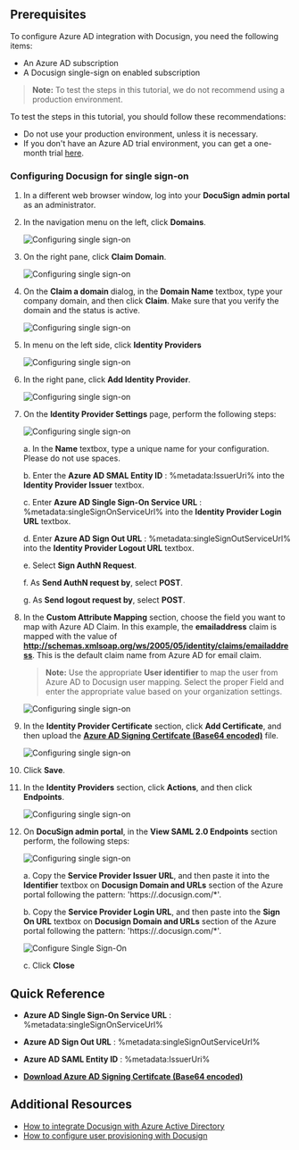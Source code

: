 ## Prerequisites

To configure Azure AD integration with Docusign, you need the following items:

- An Azure AD subscription
- A Docusign single-sign on enabled subscription

> **Note:**
> To test the steps in this tutorial, we do not recommend using a production environment.

To test the steps in this tutorial, you should follow these recommendations:

- Do not use your production environment, unless it is necessary.
- If you don't have an Azure AD trial environment, you can get a one-month trial [here](https://azure.microsoft.com/pricing/free-trial/).

### Configuring Docusign for single sign-on

1. In a different web browser window, log into your **DocuSign admin portal** as an administrator.
2. In the navigation menu on the left, click **Domains**.
   
    ![Configuring single sign-on][51]
3. On the right pane, click **Claim Domain**.
   
    ![Configuring single sign-on][52]
4. On the **Claim a domain** dialog, in the **Domain Name** textbox, type your company domain, and then click **Claim**. Make sure that you verify the domain and the status is active.
   
    ![Configuring single sign-on][53]
5. In menu on the left side, click **Identity Providers**  
   
    ![Configuring single sign-on][54]
6. In the right pane, click **Add Identity Provider**. 
   
	![Configuring single sign-on][55]

7. On the **Identity Provider Settings** page, perform the following steps:
   
	![Configuring single sign-on][56]

    a. In the **Name** textbox, type a unique name for your configuration. Please do not use spaces.

    b. Enter the **Azure AD SMAL Entity ID** : %metadata:IssuerUri% into the **Identity Provider Issuer** textbox.

    c. Enter **Azure AD Single Sign-On Service URL** : %metadata:singleSignOnServiceUrl% into the **Identity Provider Login URL** textbox.

    d. Enter **Azure AD Sign Out URL** : %metadata:singleSignOutServiceUrl% into the **Identity Provider Logout URL** textbox.

    e. Select **Sign AuthN Request**.

    f. As **Send AuthN request by**, select **POST**.

    g. As **Send logout request by**, select **POST**.

8. In the **Custom Attribute Mapping** section, choose the field you want to map with Azure AD Claim. In this example, the **emailaddress** claim is mapped with the value of **http://schemas.xmlsoap.org/ws/2005/05/identity/claims/emailaddress**. This is the default claim name from Azure AD for email claim. 
   
	> **Note:**
	> Use the appropriate **User identifier** to map the user from Azure AD to Docusign user mapping. Select the proper Field and enter the appropriate value based on your organization settings.
   
	![Configuring single sign-on][57]

9. In the **Identity Provider Certificate** section, click **Add Certificate**, and then upload the **[Azure AD Signing Certifcate (Base64 encoded)](%metadata:certificateDownloadBase64Url%)** file.
   
	![Configuring single sign-on][58]

10. Click **Save**.

11. In the **Identity Providers** section, click **Actions**, and then click **Endpoints**.   
   
	![Configuring single sign-on][59]
 
12. On **DocuSign admin portal**, in the **View SAML 2.0 Endpoints** section perform, the following steps:
   
	![Configuring single sign-on][60]
   
	a. Copy the **Service Provider Issuer URL**, and then paste it into the **Identifier** textbox on **Docusign Domain and URLs** section of the Azure portal following the pattern: 'https://<subdomain>.docusign.com/*'.
   
	b. Copy the **Service Provider Login URL**, and then paste into the **Sign On URL** textbox on **Docusign Domain and URLs** section of the Azure portal following the pattern: 'https://<subdomain>.docusign.com/*'.

	![Configure Single Sign-On](./media/tutorial_docusign_url.png)
	  
	c.  Click **Close**
    
## Quick Reference

* **Azure AD Single Sign-On Service URL** : %metadata:singleSignOnServiceUrl%

* **Azure AD Sign Out URL** : %metadata:singleSignOutServiceUrl%

* **Azure AD SAML Entity ID** : %metadata:IssuerUri%

* **[Download Azure AD Signing Certifcate (Base64 encoded)](%metadata:certificateDownloadBase64Url%)**


<!--Image references-->

[1]: ./media/tutorial_general_01.png
[2]: ./media/tutorial_general_02.png
[3]: ./media/tutorial_general_03.png
[4]: ./media/tutorial_general_04.png
[51]: ./media/tutorial_docusign_21.png
[52]: ./media/tutorial_docusign_22.png
[53]: ./media/tutorial_docusign_23.png
[54]: ./media/tutorial_docusign_19.png
[55]: ./media/tutorial_docusign_20.png
[56]: ./media/tutorial_docusign_24.png
[57]: ./media/tutorial_docusign_25.png
[58]: ./media/tutorial_docusign_26.png
[59]: ./media/tutorial_docusign_27.png
[60]: ./media/tutorial_docusign_28.png
[61]: ./media/tutorial_docusign_29.png
[100]: ./media/tutorial_general_100.png

[200]: ./media/tutorial_general_200.png
[201]: ./media/tutorial_general_201.png
[202]: ./media/tutorial_general_202.png
[203]: ./media/tutorial_general_203.png

## Additional Resources

* [How to integrate Docusign with Azure Active Directory](active-directory-saas-docusign-tutorial.md)
* [How to configure user provisioning with Docusign](active-directory-saas-docusign-user-provisioning-tutorial.md)